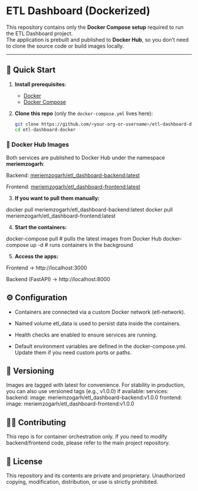 # ETL Dashboard (Dockerized)

This repository contains only the **Docker Compose setup** required to run the ETL Dashboard project.  
The application is prebuilt and published to **Docker Hub**, so you don’t need to clone the source code or build images locally.

---

## 🚀 Quick Start

1. **Install prerequisites**:
   - [Docker](https://docs.docker.com/get-docker/)
   - [Docker Compose](https://docs.docker.com/compose/install/)

2. **Clone this repo** (only the `docker-compose.yml` lives here):

   ```bash
   git clone https://github.com/<your-org-or-username>/etl-dashboard-docker.git
   cd etl-dashboard-docker

### 🐳 Docker Hub Images

Both services are published to Docker Hub under the namespace **meriemzogarh**:

Backend: [meriemzogarh/etl_dashboard-backend:latest](https://hub.docker.com/r/meriemzogarh/etl_dashboard-backend)

Frontend: [meriemzogarh/etl_dashboard-frontend:latest](https://hub.docker.com/r/meriemzogarh/etl_dashboard-frontend)

3. **If you want to pull them manually:**

docker pull meriemzogarh/etl_dashboard-backend:latest
docker pull meriemzogarh/etl_dashboard-frontend:latest

4. **Start the containers:**

  docker-compose pull    # pulls the latest images from Docker Hub
  docker-compose up -d   # runs containers in the background


5. **Access the apps:**

Frontend → http://localhost:3000

Backend (FastAPI) → http://localhost:8000


## ⚙️ Configuration

- Containers are connected via a custom Docker network (etl-network).

- Named volume etl_data is used to persist data inside the containers.

- Health checks are enabled to ensure services are running.

- Default environment variables are defined in the docker-compose.yml.
  Update them if you need custom ports or paths.



## 🔖 Versioning

Images are tagged with latest for convenience.
For stability in production, you can also use versioned tags (e.g., v1.0.0) if available:
   services:
     backend:
       image: meriemzogarh/etl_dashboard-backend:v1.0.0
     frontend:
       image: meriemzogarh/etl_dashboard-frontend:v1.0.0

## 👩‍💻 Contributing

This repo is for container orchestration only.
If you need to modify backend/frontend code, please refer to the main project repository.

## 📜 License

This repository and its contents are private and proprietary.
Unauthorized copying, modification, distribution, or use is strictly prohibited.
